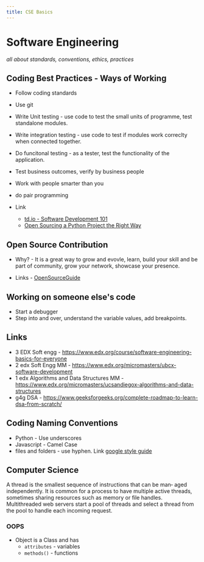 ```yaml
---
title: CSE Basics
---
```


# Software Engineering

*all about standards, conventions, ethics, practices*

## Coding Best Practices - Ways of Working

- Follow coding standards
- Use git
- Write Unit testing - use code to test the small units of programme, test standalone modules.
- Write integration testing - use code to test if modules work correclty when connected together.
- Do funcitonal testing - as a tester, test the functionality of the application.
- Test business outcomes, verify by business people
- Work with people smarter than you
- do pair programming

- Link
  - [td.io - Software Development 101](https://www.patricksoftwareblog.com/software-development-checklist-for-python-applications/)
  - [Open Sourcing a Python Project the Right Way](https://jeffknupp.com/blog/2013/08/16/open-sourcing-a-python-project-the-right-way/)

## Open Source Contribution

- Why? - It is a great way to grow and evovle, learn, build your skill and be part of community, grow your network, showcase your presence.

- Links - [OpenSourceGuide](https://opensource.guide/)

## Working on someone else's code

- Start a debugger
- Step into and over, understand the variable values, add breakpoints.

## Links

- 3 EDX Soft engg - <https://www.edx.org/course/software-engineering-basics-for-everyone>
- 2 edx Soft Engg MM - <https://www.edx.org/micromasters/ubcx-software-development>
- 1 edx Algorithms and Data Structures MM - <https://www.edx.org/micromasters/ucsandiegox-algorithms-and-data-structures>
- g4g DSA - <https://www.geeksforgeeks.org/complete-roadmap-to-learn-dsa-from-scratch/>

## Coding Naming Conventions

- Python - Use underscores
- Javascript - Camel Case
- files and folders - use hyphen. Link [google style guide](https://developers.google.com/style/filenames#naming-guidelines)

## Computer Science

A thread is the smallest sequence of instructions that can be man‐
aged independently. It is common for a process to have multiple
active threads, sometimes sharing resources such as memory or file
handles. Multithreaded web servers start a pool of threads and
select a thread from the pool to handle each incoming request.

### OOPS

- Object is a Class and has
  - `attributes` - variables
  - `methods()` - functions
